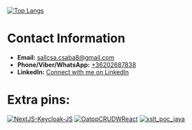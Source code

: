 [![Top Langs](https://github-readme-stats.vercel.app/api/top-langs/?username=csabika98&hide=javascript,html,css,scss,blade,c)](https://github.com/anuraghazra/github-readme-stats)


# Contact Information

- **Email:** [sallcsa.csaba8@gmail.com](mailto:sallcsa.csaba8@gmail.com)
- **Phone/Viber/WhatsApp:** [+36202687838](tel:+36202687838)
- **LinkedIn:** [Connect with me on LinkedIn](https://www.linkedin.com/in/csabika98/)



# Extra pins:

[![NextJS-Keycloak-JS](https://github-readme-stats.vercel.app/api/pin/?username=csabika98&repo=NextJS-Keycloak-JS&show_owner=true)](https://github.com/csabika98/NextJS-Keycloak-JS)
[![OatppCRUDWReact](https://github-readme-stats.vercel.app/api/pin/?username=csabika98&repo=OatppCRUDWReact&show_owner=true)](https://github.com/csabika98/OatppCRUDWReact)
[![xslt_poc_java](https://github-readme-stats.vercel.app/api/pin/?username=csabika98&repo=xslt_poc_java&show_owner=true)](https://github.com/csabika98/xslt_poc_java)
